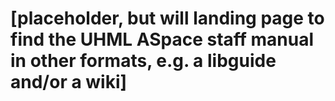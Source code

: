 # [placeholder, but will landing page to find the UHML ASpace staff manual in other formats, e.g. a libguide and/or a wiki]
